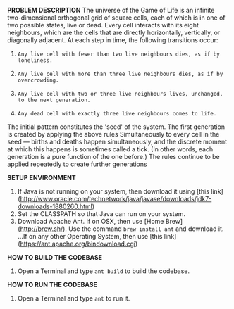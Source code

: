 **PROBLEM DESCRIPTION**
The universe of the Game of Life is an infinite two-dimensional orthogonal grid of square cells, each of which is in one of two possible states, live or dead. Every cell interacts with its eight neighbours, which are the cells that are directly horizontally, vertically, or diagonally adjacent. At each step in time, the following transitions occur:
1.     Any live cell with fewer than two live neighbours dies, as if by loneliness.
2.     Any live cell with more than three live neighbours dies, as if by overcrowding.
3.     Any live cell with two or three live neighbours lives, unchanged, to the next generation.
4.     Any dead cell with exactly three live neighbours comes to life.
The initial pattern constitutes the 'seed' of the system. The first generation is created by applying the above rules Simultaneously to every cell in the seed — births and deaths happen simultaneously, and the discrete moment at which this happens is sometimes called a tick. (In other words, each generation is a pure function of the one before.) The rules continue to be applied repeatedly to create further generations

**SETUP ENVIRONMENT**
1. If Java is not running on your system, then download it using [this link] (http://www.oracle.com/technetwork/java/javase/downloads/jdk7-downloads-1880260.html)
2. Set the CLASSPATH so that Java can run on your system.
3. Download Apache Ant. If on OSX, then use [Home Brew] (http://brew.sh/). Use the command `brew install ant` and download it.
...If on any other Operating System, then use [this link] (https://ant.apache.org/bindownload.cgi)

**HOW TO BUILD THE CODEBASE**
1. Open a Terminal and type `ant build` to build the codebase.

**HOW TO RUN THE CODEBASE**
1. Open a Terminal and type `ant` to run it.